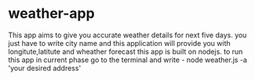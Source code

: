 # weather-app
This app aims to give you accurate weather details for next five days.
you just have to write city name  and this application will provide you with longitute,latitute and wheather forecast
this app is built on nodejs.
to run this app in current phase go to the terminal and write - node weather.js -a 'your desired address'
